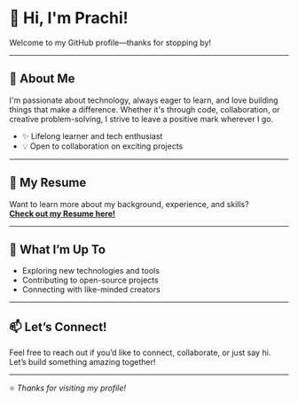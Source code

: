 # 👋 Hi, I'm Prachi!

Welcome to my GitHub profile—thanks for stopping by!

---

## 🚀 About Me

I'm passionate about technology, always eager to learn, and love building things that make a difference. Whether it's through code, collaboration, or creative problem-solving, I strive to leave a positive mark wherever I go.

- ✨ Lifelong learner and tech enthusiast
- 💡 Open to collaboration on exciting projects

---

## 📄 My Resume

Want to learn more about my background, experience, and skills?  
**[Check out my Resume here!](https://drive.google.com/file/d/1jRQxDDos3EosNshGV9vWqxsomwgvoR2H/view?usp=sharing)**

---

## 🌱 What I’m Up To

- Exploring new technologies and tools
- Contributing to open-source projects
- Connecting with like-minded creators

---

## 📫 Let’s Connect!

Feel free to reach out if you’d like to connect, collaborate, or just say hi.  
Let’s build something amazing together!

---

⭐️ _Thanks for visiting my profile!_
